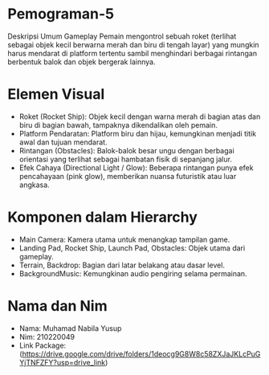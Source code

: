 # Pemograman-5
Deskripsi Umum Gameplay
Pemain mengontrol sebuah roket (terlihat sebagai objek kecil berwarna merah dan biru di tengah layar) yang mungkin harus mendarat di platform tertentu sambil menghindari berbagai rintangan berbentuk balok dan objek bergerak lainnya.

# Elemen Visual
- Roket (Rocket Ship): Objek kecil dengan warna merah di bagian atas dan biru di bagian bawah, tampaknya dikendalikan oleh pemain.
- Platform Pendaratan: Platform biru dan hijau, kemungkinan menjadi titik awal dan tujuan mendarat.
- Rintangan (Obstacles): Balok-balok besar ungu dengan berbagai orientasi yang terlihat sebagai hambatan fisik di sepanjang jalur.
- Efek Cahaya (Directional Light / Glow): Beberapa rintangan punya efek pencahayaan (pink glow), memberikan nuansa futuristik atau luar angkasa.

# Komponen dalam Hierarchy
- Main Camera: Kamera utama untuk menangkap tampilan game.
- Landing Pad, Rocket Ship, Launch Pad, Obstacles: Objek utama dari gameplay.
- Terrain, Backdrop: Bagian dari latar belakang atau dasar level.
- BackgroundMusic: Kemungkinan audio pengiring selama permainan.

# Nama dan Nim
- Nama: Muhamad Nabila Yusup
- Nim: 210220049
- Link Package: (https://drive.google.com/drive/folders/1deocg9G8W8c58ZXJaJKLcPuGYjTNFZFY?usp=drive_link)
